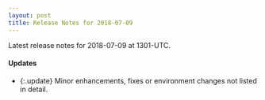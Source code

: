 ```yaml
---
layout: post
title: Release Notes for 2018-07-09
---
```


Latest release notes for 2018-07-09 at 1301-UTC.

<div class='updates' markdown='1'>

#### Updates

- {:.update} Minor enhancements, fixes or environment changes not listed in detail.

</div>



